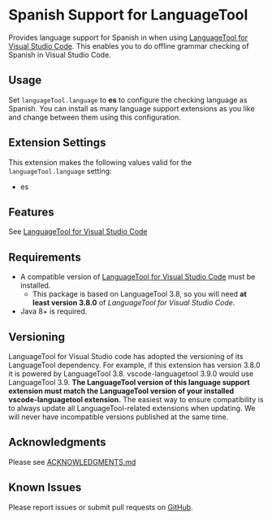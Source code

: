 # Spanish Support for LanguageTool

Provides language support for Spanish in when using [LanguageTool for Visual Studio Code](https://marketplace.visualstudio.com/items?itemName=adamvoss.vscode-languagetool).  This enables you to do offline grammar checking of Spanish in Visual Studio Code.

## Usage
Set `languageTool.language` to **es** to configure the checking language as Spanish.  You can install as many language support extensions as you like and change between them using this configuration.

## Extension Settings

This extension makes the following values valid for the `languageTool.language` setting:

* es

## Features
See [LanguageTool for Visual Studio Code](https://marketplace.visualstudio.com/items?itemName=adamvoss.vscode-languagetool)

## Requirements
* A compatible version of [LanguageTool for Visual Studio Code](https://marketplace.visualstudio.com/items?itemName=adamvoss.vscode-languagetool) must be installed.
  * This package is based on LanguageTool 3.8, so you will need **at least version 3.8.0** of _LanguageTool for Visual Studio Code_.
* Java 8+ is required.

## Versioning

LanguageTool for Visual Studio code has adopted the versioning of its LanguageTool dependency.  For example, if this extension has version 3.8.0 it is powered by LanguageTool 3.8.  vscode-languagetool 3.9.0 would use LanguageTool 3.9.  **The LanguageTool version of this language support extension must match the LanguageTool version of your installed vscode-languagetool extension.**  The easiest way to ensure compatibility is to always update all LanguageTool-related extensions when updating.  We will never have incompatible versions published at the same time.

## Acknowledgments
Please see [ACKNOWLEDGMENTS.md](https://github.com/adamvoss/vscode-languagetool/blob/master/./ACKNOWLEDGMENTS.md)

## Known Issues
Please report issues or submit pull requests on [GitHub](https://github.com/adamvoss/vscode-languagetool).
